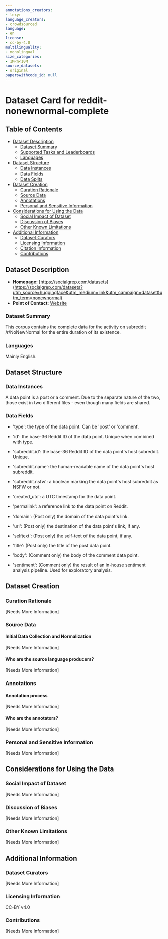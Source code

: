 ```yaml
---
annotations_creators:
- lexyr
language_creators:
- crowdsourced
language:
- en
license:
- cc-by-4.0
multilinguality:
- monolingual
size_categories:
- 1M<n<10M
source_datasets:
- original
paperswithcode_id: null
---
```


# Dataset Card for reddit-nonewnormal-complete

## Table of Contents
- [Dataset Description](#dataset-description)
  - [Dataset Summary](#dataset-summary)
  - [Supported Tasks and Leaderboards](#supported-tasks-and-leaderboards)
  - [Languages](#languages)
- [Dataset Structure](#dataset-structure)
  - [Data Instances](#data-instances)
  - [Data Fields](#data-fields)
  - [Data Splits](#data-splits)
- [Dataset Creation](#dataset-creation)
  - [Curation Rationale](#curation-rationale)
  - [Source Data](#source-data)
  - [Annotations](#annotations)
  - [Personal and Sensitive Information](#personal-and-sensitive-information)
- [Considerations for Using the Data](#considerations-for-using-the-data)
  - [Social Impact of Dataset](#social-impact-of-dataset)
  - [Discussion of Biases](#discussion-of-biases)
  - [Other Known Limitations](#other-known-limitations)
- [Additional Information](#additional-information)
  - [Dataset Curators](#dataset-curators)
  - [Licensing Information](#licensing-information)
  - [Citation Information](#citation-information)
  - [Contributions](#contributions)

## Dataset Description

- **Homepage:** [https://socialgrep.com/datasets](https://socialgrep.com/datasets?utm_source=huggingface&utm_medium=link&utm_campaign=dataset&utm_term=nonewnormal)
- **Point of Contact:** [Website](https://socialgrep.com/contact?utm_source=huggingface&utm_medium=link&utm_campaign=dataset&utm_term=nonewnormal)

### Dataset Summary

This corpus contains the complete data for the activity on subreddit /r/NoNewNormal for the entire duration of its existence.

### Languages

Mainly English.

## Dataset Structure

### Data Instances

A data point is a post or a comment. Due to the separate nature of the two, those exist in two different files - even though many fields are shared.

### Data Fields

- 'type': the type of the data point. Can be 'post' or 'comment'.
- 'id': the base-36 Reddit ID of the data point. Unique when combined with type.
- 'subreddit.id': the base-36 Reddit ID of the data point's host subreddit. Unique.
- 'subreddit.name': the human-readable name of the data point's host subreddit.
- 'subreddit.nsfw': a boolean marking the data point's host subreddit as NSFW or not.
- 'created_utc': a UTC timestamp for the data point.
- 'permalink': a reference link to the data point on Reddit.

- 'domain': (Post only) the domain of the data point's link.
- 'url': (Post only) the destination of the data point's link, if any.
- 'selftext': (Post only) the self-text of the data point, if any.
- 'title': (Post only) the title of the post data point.

- 'body': (Comment only) the body of the comment data point.
- 'sentiment': (Comment only) the result of an in-house sentiment analysis pipeline. Used for exploratory analysis.

## Dataset Creation

### Curation Rationale

[Needs More Information]

### Source Data

#### Initial Data Collection and Normalization

[Needs More Information]

#### Who are the source language producers?

[Needs More Information]

### Annotations

#### Annotation process

[Needs More Information]

#### Who are the annotators?

[Needs More Information]

### Personal and Sensitive Information

[Needs More Information]

## Considerations for Using the Data

### Social Impact of Dataset

[Needs More Information]

### Discussion of Biases

[Needs More Information]

### Other Known Limitations

[Needs More Information]

## Additional Information

### Dataset Curators

[Needs More Information]

### Licensing Information

CC-BY v4.0

### Contributions

[Needs More Information]